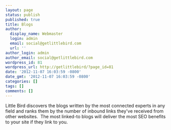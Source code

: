 ```yaml
---
layout: page
status: publish
published: true
title: Blogs
author:
  display_name: Webmaster
  login: admin
  email: social@getlittlebird.com
  url: ''
author_login: admin
author_email: social@getlittlebird.com
wordpress_id: 81
wordpress_url: http://getlittlebird/?page_id=81
date: '2012-11-07 16:03:59 -0800'
date_gmt: '2012-11-07 16:03:59 -0800'
categories: []
tags: []
comments: []
---
```

<p>Little Bird discovers the blogs written by the most connected experts in any field and ranks them by the number of inbound links they've received from other websites.  The most linked-to blogs will deliver the most SEO benefits to your site if they link to you.</p>
